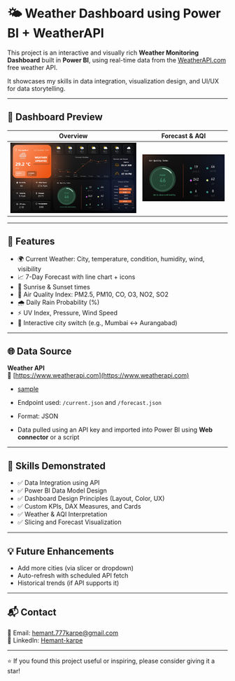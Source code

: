 # 🌤️ Weather Dashboard using Power BI + WeatherAPI

This project is an interactive and visually rich **Weather Monitoring Dashboard** built in **Power BI**, using real-time data from the [WeatherAPI.com](https://www.weatherapi.com/) free weather API.

It showcases my skills in data integration, visualization design, and UI/UX for data storytelling.

---

## 📸 Dashboard Preview

| Overview | Forecast & AQI |
|----------|----------------|
| ![Main View](./images/Weather_Dashboard.png) | ![Details](./images/AQI.png) |

---

## 🔧 Features

- 🌍 Current Weather: City, temperature, condition, humidity, wind, visibility
- 📈 7-Day Forecast with line chart + icons
- 🌅 Sunrise & Sunset times
- 💨 Air Quality Index: PM2.5, PM10, CO, O3, NO2, SO2
- 🌧️ Daily Rain Probability (%)
- ⚡ UV Index, Pressure, Wind Speed
- 📱 Interactive city switch (e.g., Mumbai ↔ Aurangabad)

---

## 🌐 Data Source

**Weather API**  
🔗 [https://www.weatherapi.com](https://www.weatherapi.com)
- [sample](http://api.weatherapi.com/v1/current.json?key=enter_your_key&q=pune&aqi=yes)

- Endpoint used: `/current.json` and `/forecast.json`
- Format: JSON
- Data pulled using an API key and imported into Power BI using **Web connector** or a script

---

## 🧠 Skills Demonstrated

- ✅ Data Integration using API
- ✅ Power BI Data Model Design
- ✅ Dashboard Design Principles (Layout, Color, UX)
- ✅ Custom KPIs, DAX Measures, and Cards
- ✅ Weather & AQI Interpretation
- ✅ Slicing and Forecast Visualization

---

## 💡 Future Enhancements

- Add more cities (via slicer or dropdown)
- Auto-refresh with scheduled API fetch
- Historical trends (if API supports it)

---

## 📬 Contact

📧 Email: hemant.777karpe@gmail.com  
🔗 LinkedIn: [Hemant-karpe](https://www.linkedin.com/in/hemant-karpe)

---

⭐ If you found this project useful or inspiring, please consider giving it a star!


